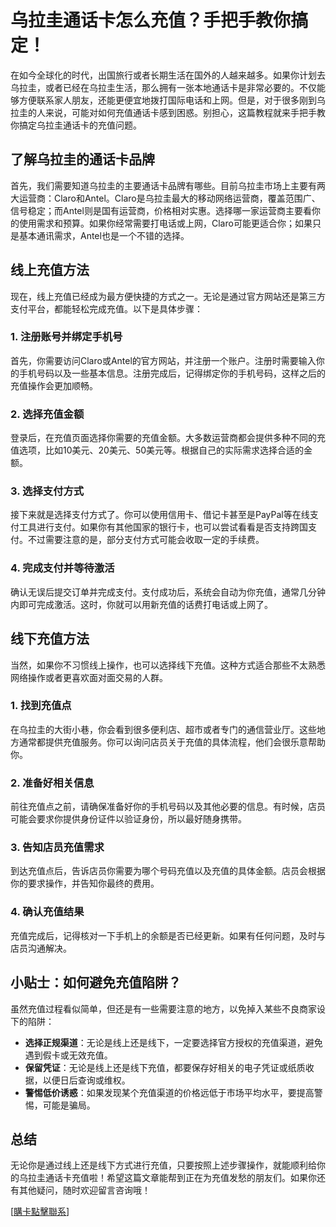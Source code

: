 # 乌拉圭通话卡怎么充值？手把手教你搞定！

在如今全球化的时代，出国旅行或者长期生活在国外的人越来越多。如果你计划去乌拉圭，或者已经在乌拉圭生活，那么拥有一张本地通话卡是非常必要的。不仅能够方便联系家人朋友，还能更便宜地拨打国际电话和上网。但是，对于很多刚到乌拉圭的人来说，可能对如何充值通话卡感到困惑。别担心，这篇教程就来手把手教你搞定乌拉圭通话卡的充值问题。

## 了解乌拉圭的通话卡品牌

首先，我们需要知道乌拉圭的主要通话卡品牌有哪些。目前乌拉圭市场上主要有两大运营商：Claro和Antel。Claro是乌拉圭最大的移动网络运营商，覆盖范围广、信号稳定；而Antel则是国有运营商，价格相对实惠。选择哪一家运营商主要看你的使用需求和预算。如果你经常需要打电话或上网，Claro可能更适合你；如果只是基本通讯需求，Antel也是一个不错的选择。

## 线上充值方法

现在，线上充值已经成为最方便快捷的方式之一。无论是通过官方网站还是第三方支付平台，都能轻松完成充值。以下是具体步骤：

### 1. 注册账号并绑定手机号
首先，你需要访问Claro或Antel的官方网站，并注册一个账户。注册时需要输入你的手机号码以及一些基本信息。注册完成后，记得绑定你的手机号码，这样之后的充值操作会更加顺畅。

### 2. 选择充值金额
登录后，在充值页面选择你需要的充值金额。大多数运营商都会提供多种不同的充值选项，比如10美元、20美元、50美元等。根据自己的实际需求选择合适的金额。

### 3. 选择支付方式
接下来就是选择支付方式了。你可以使用信用卡、借记卡甚至是PayPal等在线支付工具进行支付。如果你有其他国家的银行卡，也可以尝试看看是否支持跨国支付。不过需要注意的是，部分支付方式可能会收取一定的手续费。

### 4. 完成支付并等待激活
确认无误后提交订单并完成支付。支付成功后，系统会自动为你充值，通常几分钟内即可完成激活。这时，你就可以用新充值的话费打电话或上网了。

## 线下充值方法

当然，如果你不习惯线上操作，也可以选择线下充值。这种方式适合那些不太熟悉网络操作或者更喜欢面对面交易的人群。

### 1. 找到充值点
在乌拉圭的大街小巷，你会看到很多便利店、超市或者专门的通信营业厅。这些地方通常都提供充值服务。你可以询问店员关于充值的具体流程，他们会很乐意帮助你。

### 2. 准备好相关信息
前往充值点之前，请确保准备好你的手机号码以及其他必要的信息。有时候，店员可能会要求你提供身份证件以验证身份，所以最好随身携带。

### 3. 告知店员充值需求
到达充值点后，告诉店员你需要为哪个号码充值以及充值的具体金额。店员会根据你的要求操作，并告知你最终的费用。

### 4. 确认充值结果
充值完成后，记得核对一下手机上的余额是否已经更新。如果有任何问题，及时与店员沟通解决。

## 小贴士：如何避免充值陷阱？

虽然充值过程看似简单，但还是有一些需要注意的地方，以免掉入某些不良商家设下的陷阱：

- **选择正规渠道**：无论是线上还是线下，一定要选择官方授权的充值渠道，避免遇到假卡或无效充值。
- **保留凭证**：无论是线上还是线下充值，都要保存好相关的电子凭证或纸质收据，以便日后查询或维权。
- **警惕低价诱惑**：如果发现某个充值渠道的价格远低于市场平均水平，要提高警惕，可能是骗局。

## 总结

无论你是通过线上还是线下方式进行充值，只要按照上述步骤操作，就能顺利给你的乌拉圭通话卡充值啦！希望这篇文章能帮到正在为充值发愁的朋友们。如果你还有其他疑问，随时欢迎留言咨询哦！

[[購卡點擊聯系](https://t.me/s/SXDXQF)]